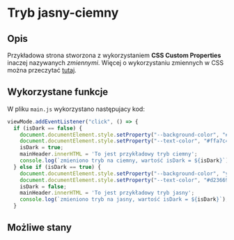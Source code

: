 # Tryb jasny-ciemny

## Opis
Przykładowa strona stworzona z wykorzystaniem **CSS Custom Properties** inaczej nazywanych *zmiennymi*.
Więcej o wykorzystaniu zmiennych w CSS można przeczytać [tutaj](https://developer.mozilla.org/en-US/docs/Web/CSS/--*).

## Wykorzystane funkcje
W pliku `main.js` wykorzystano następujacy kod:
```javascript
viewMode.addEventListener("click", () => {
  if (isDark == false) {
    document.documentElement.style.setProperty("--background-color", "#282c35");
    document.documentElement.style.setProperty("--text-color", "#ffa7c4");
    isDark = true;
    mainHeader.innerHTML = 'To jest przykładowy tryb ciemny';
    console.log(`zmieniono tryb na ciemny, wartość isDark = ${isDark}`);
  } else if (isDark == true) {
    document.documentElement.style.setProperty("--background-color", "yellow");
    document.documentElement.style.setProperty("--text-color", "#d23669");
    isDark = false;
    mainHeader.innerHTML = 'To jest przykładowy tryb jasny';
    console.log(`zmieniono tryb na jasny, wartość isDark = ${isDark}`);
  }
```

## Możliwe stany 
